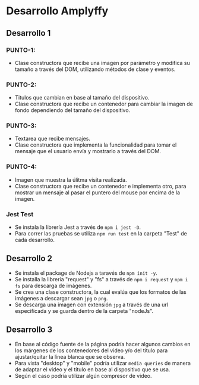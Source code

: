 # Desarrollo Amplyffy

## Desarrollo 1

### PUNTO-1:
- Clase constructora que recibe una imagen por parámetro y modifica su tamaño a través del DOM, utilizando métodos de clase y eventos.

### PUNTO-2:
- Titulos que cambian en base al tamaño del dispositivo.
- Clase constructora que recibe un contenedor para cambiar la imagen de fondo dependiendo del tamaño del dispositivo.

### PUNTO-3:
- Textarea que recibe mensajes.
- Clase constructora que implementa la funcionalidad para tomar el mensaje que el usuario envía y mostrarlo a través del DOM.

### PUNTO-4:
- Imagen que muestra la úlitma visita realizada.
- Clase constructora que recibe un contenedor e implementa otro, para mostrar un mensaje al pasar el puntero del mouse por encima de la imagen.

### Jest Test
- Se instala la librería Jest a través de `npm i jest -D`.
- Para correr las pruebas se utiliza `npm run test` en la carpeta "Test" de cada desarrollo.

## Desarrollo 2
- Se instala el package de Nodejs a taravés de `npm init -y`.
- Se installa la librería "request" y "fs" a través de `npm i request` y `npm i fs` para descarga de imágenes.
- Se crea una clase constructora, la cual evalúa que los formatos de las imágenes a descargar sean `jpg` o `png`.
- Se descarga una imagen con extensión `jpg` a través de una url especificada y se guarda dentro de la carpeta "nodeJs".

## Desarrollo 3
- En base al código fuente de la página podría hacer algunos cambios en los márgenes de los contenedores del video y/o del título para ajustar/quitar la línea blanca que se observa. 
- Para vista "desktop" y "mobile" podría utilizar `media queries` de manera de adaptar el video y el título en base al dispositivo que se usa.
- Según el caso podría utilizar algún compresor de video.